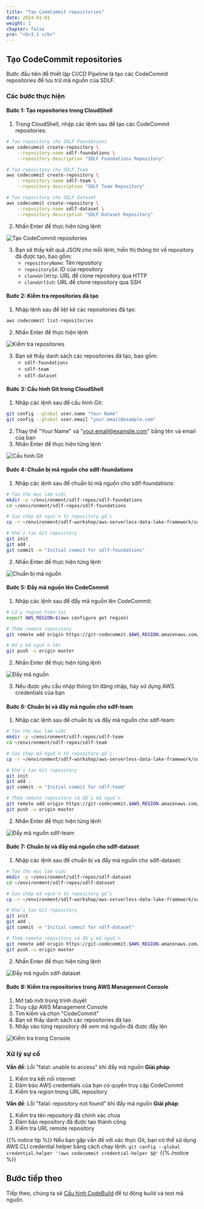 ```yaml
---
title: "Tạo CodeCommit repositories"
date: 2024-01-01
weight: 1
chapter: false
pre: "<b>3.1 </b>"
---
```


## Tạo CodeCommit repositories

Bước đầu tiên để thiết lập CI/CD Pipeline là tạo các CodeCommit repositories để lưu trữ mã nguồn của SDLF.

### Các bước thực hiện

#### Bước 1: Tạo repositories trong CloudShell

1. Trong CloudShell, nhập các lệnh sau để tạo các CodeCommit repositories:

```bash
# Tạo repository cho SDLF Foundations
aws codecommit create-repository \
    --repository-name sdlf-foundations \
    --repository-description "SDLF Foundations Repository"

# Tạo repository cho SDLF Team
aws codecommit create-repository \
    --repository-name sdlf-team \
    --repository-description "SDLF Team Repository"

# Tạo repository cho SDLF Dataset
aws codecommit create-repository \
    --repository-name sdlf-dataset \
    --repository-description "SDLF Dataset Repository"
```

2. Nhấn Enter để thực hiện từng lệnh

![Tạo CodeCommit repositories](../../../static/images/3/1/3.1.1_create_repositories.png?width=40pc)

3. Bạn sẽ thấy kết quả JSON cho mỗi lệnh, hiển thị thông tin về repository đã được tạo, bao gồm:
   - `repositoryName`: Tên repository
   - `repositoryId`: ID của repository
   - `cloneUrlHttp`: URL để clone repository qua HTTP
   - `cloneUrlSsh`: URL để clone repository qua SSH

#### Bước 2: Kiểm tra repositories đã tạo

1. Nhập lệnh sau để liệt kê các repositories đã tạo:

```bash
aws codecommit list-repositories
```

2. Nhấn Enter để thực hiện lệnh

![Kiểm tra repositories](../../../static/images/3/1/3.1.2_list_repositories.png?width=40pc)

3. Bạn sẽ thấy danh sách các repositories đã tạo, bao gồm:
   - `sdlf-foundations`
   - `sdlf-team`
   - `sdlf-dataset`

#### Bước 3: Cấu hình Git trong CloudShell

1. Nhập các lệnh sau để cấu hình Git:

```bash
git config --global user.name "Your Name"
git config --global user.email "your.email@example.com"
```

2. Thay thế "Your Name" và "your.email@example.com" bằng tên và email của bạn
3. Nhấn Enter để thực hiện từng lệnh

![Cấu hình Git](../../../static/images/3/1/3.1.3_configure_git.png?width=40pc)

#### Bước 4: Chuẩn bị mã nguồn cho sdlf-foundations

1. Nhập các lệnh sau để chuẩn bị mã nguồn cho sdlf-foundations:

```bash
# Tạo thư mục làm việc
mkdir -p ~/environment/sdlf-repos/sdlf-foundations
cd ~/environment/sdlf-repos/sdlf-foundations

# Sao chép mã nguồn từ repository gốc
cp -r ~/environment/sdlf-workshop/aws-serverless-data-lake-framework/sdlf-foundations/* .

# Khởi tạo Git repository
git init
git add .
git commit -m "Initial commit for sdlf-foundations"
```

2. Nhấn Enter để thực hiện từng lệnh

![Chuẩn bị mã nguồn](../../../static/images/3/1/3.1.4_prepare_code.png?width=40pc)

#### Bước 5: Đẩy mã nguồn lên CodeCommit

1. Nhập các lệnh sau để đẩy mã nguồn lên CodeCommit:

```bash
# Lấy region hiện tại
export AWS_REGION=$(aws configure get region)

# Thêm remote repository
git remote add origin https://git-codecommit.$AWS_REGION.amazonaws.com/v1/repos/sdlf-foundations

# Đẩy mã nguồn lên
git push -u origin master
```

2. Nhấn Enter để thực hiện từng lệnh

![Đẩy mã nguồn](../../../static/images/3/1/3.1.5_push_code.png?width=40pc)

3. Nếu được yêu cầu nhập thông tin đăng nhập, hãy sử dụng AWS credentials của bạn

#### Bước 6: Chuẩn bị và đẩy mã nguồn cho sdlf-team

1. Nhập các lệnh sau để chuẩn bị và đẩy mã nguồn cho sdlf-team:

```bash
# Tạo thư mục làm việc
mkdir -p ~/environment/sdlf-repos/sdlf-team
cd ~/environment/sdlf-repos/sdlf-team

# Sao chép mã nguồn từ repository gốc
cp -r ~/environment/sdlf-workshop/aws-serverless-data-lake-framework/sdlf-team/* .

# Khởi tạo Git repository
git init
git add .
git commit -m "Initial commit for sdlf-team"

# Thêm remote repository và đẩy mã nguồn
git remote add origin https://git-codecommit.$AWS_REGION.amazonaws.com/v1/repos/sdlf-team
git push -u origin master
```

2. Nhấn Enter để thực hiện từng lệnh

![Đẩy mã nguồn sdlf-team](../../../static/images/3/1/3.1.6_push_team_code.png?width=40pc)

#### Bước 7: Chuẩn bị và đẩy mã nguồn cho sdlf-dataset

1. Nhập các lệnh sau để chuẩn bị và đẩy mã nguồn cho sdlf-dataset:

```bash
# Tạo thư mục làm việc
mkdir -p ~/environment/sdlf-repos/sdlf-dataset
cd ~/environment/sdlf-repos/sdlf-dataset

# Sao chép mã nguồn từ repository gốc
cp -r ~/environment/sdlf-workshop/aws-serverless-data-lake-framework/sdlf-dataset/* .

# Khởi tạo Git repository
git init
git add .
git commit -m "Initial commit for sdlf-dataset"

# Thêm remote repository và đẩy mã nguồn
git remote add origin https://git-codecommit.$AWS_REGION.amazonaws.com/v1/repos/sdlf-dataset
git push -u origin master
```

2. Nhấn Enter để thực hiện từng lệnh

![Đẩy mã nguồn sdlf-dataset](../../../static/images/3/1/3.1.7_push_dataset_code.png?width=40pc)

#### Bước 8: Kiểm tra repositories trong AWS Management Console

1. Mở tab mới trong trình duyệt
2. Truy cập AWS Management Console
3. Tìm kiếm và chọn "CodeCommit"
4. Bạn sẽ thấy danh sách các repositories đã tạo
5. Nhấp vào từng repository để xem mã nguồn đã được đẩy lên

![Kiểm tra trong Console](../../../static/images/3/1/3.1.8_check_console.png?width=40pc)

### Xử lý sự cố

**Vấn đề**: Lỗi "fatal: unable to access" khi đẩy mã nguồn
**Giải pháp**:
1. Kiểm tra kết nối internet
2. Đảm bảo AWS credentials của bạn có quyền truy cập CodeCommit
3. Kiểm tra region trong URL repository

**Vấn đề**: Lỗi "fatal: repository not found" khi đẩy mã nguồn
**Giải pháp**:
1. Kiểm tra tên repository đã chính xác chưa
2. Đảm bảo repository đã được tạo thành công
3. Kiểm tra URL remote repository

{{% notice tip %}}
Nếu bạn gặp vấn đề với xác thực Git, bạn có thể sử dụng AWS CLI credential helper bằng cách chạy lệnh: `git config --global credential.helper '!aws codecommit credential-helper $@'`
{{% /notice %}}

## Bước tiếp theo

Tiếp theo, chúng ta sẽ [Cấu hình CodeBuild](../2-configure-codebuild) để tự động build và test mã nguồn.